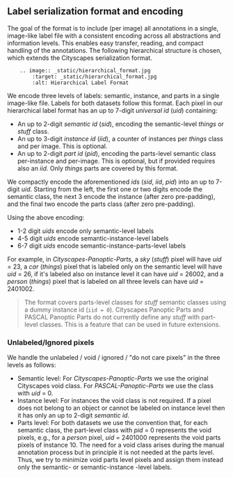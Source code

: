 ## Label serialization format and encoding

The goal of the format is to include (per image) all annotations in a single, image-like label file with a consistent encoding across all abstractions and information levels. This enables easy transfer, reading, and compact handling of the annotations. The following hierarchical structure is chosen, which extends the Cityscapes serialization format.

<!-- This is a workaround for the image rendering problem using Markdown with sphinx -->
```eval_rst
    .. image:: _static/hierarchical_format.jpg
        :target: _static/hierarchical_format.jpg
        :alt: Hierarchical Label Format
```

We encode three levels of labels: semantic, instance, and parts in a single image-like file. Labels for both datasets follow this format.
Each pixel in our hierarchical label format has an up to 7-digit _universal id_ (_uid_) containing:

- An up to 2-digit _semantic id_ (_sid_), encoding the semantic-level _things_ or _stuff_ class.
- An up to 3-digit _instance id_ (_iid_), a counter of instances per _things_ class and per image. This is optional.
- An up to 2-digit _part id_ (_pid_), encoding the parts-level semantic class per-instance and per-image. This is optional, but if provided requires also an _iid_. Only _things_ parts are covered by this format.

We compactly encode the aforementioned _ids_ (_sid_, _iid_, _pid_) into an up to 7-digit _uid_. Starting from the left, the first one or two digits encode the semantic class, the next 3 encode the instance (after zero pre-padding), and the final two encode the parts class (after zero pre-padding).

Using the above encoding:

- 1-2 digit _uids_ encode only semantic-level labels
- 4-5 digit _uids_ encode semantic-instance-level labels
- 6-7 digit _uids_ encode semantic-instance-parts-level labels

For example, in _Cityscapes-Panoptic-Parts_, a _sky_ (_stuff_) pixel will have _uid_ = 23, a _car_ (_things_) pixel that is labeled only on the semantic level will have _uid_ = 26, if it's labeled also on instance level it can have _uid_ = 26002, and a _person_ (_things_) pixel that is labeled on all three levels can have _uid_ = 2401002.

> The format covers parts-level classes for _stuff_ semantic classes using a dummy instance id (`iid = 0`). Cityscapes Panoptic Parts and PASCAL Panoptic Parts do not currently define any _stuff_ with part-level classes. This is a feature that can be used in future extensions.

### Unlabeled/Ignored pixels

We handle the unlabeled / void / ignored / "do not care pixels" in the three levels as follows:

- Semantic level: For _Cityscapes-Panoptic-Parts_ we use the original Cityscapes void class. For _PASCAL-Panoptic-Parts_ we use the class with _uid_ = 0.
- Instance level: For instances the void class is not required. If a pixel does not belong to an object or cannot be labeled on instance level then it has only an up to 2-digit _semantic id_.
- Parts level: For both datasets we use the convention that, for each semantic class, the part-level class with _pid_ = 0 represents the void pixels, e.g., for a _person_ pixel, _uid_ = 2401000 represents the void parts pixels of instance 10. The need for a void class arises during the manual annotation process but in principle it is not needed at the parts level. Thus, we try to minimize void parts level pixels and assign them instead only the semantic- or semantic-instance -level labels.
